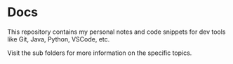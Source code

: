 # Docs

This repository contains my personal notes and code snippets for dev tools like Git, Java, Python, VSCode, etc.

Visit the sub folders for more information on the specific topics.
